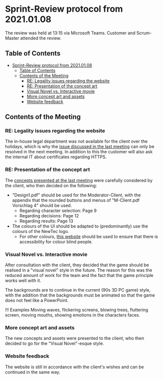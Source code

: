 # Sprint-Review protocol from 2021.01.08

The review was held at 13:15 via Microsoft Teams. Customer and Scrum-Master attended the review.

## Table of Contents

- [Sprint-Review protocol from 2021.01.08](#sprint-review-protocol-from-20210108)
  - [Table of Contents](#table-of-contents)
  - [Contents of the Meeting](#contents-of-the-meeting)
    - [RE: Legality issues regarding the website](#re-legality-issues-regarding-the-website)
    - [RE: Presentation of the concept art](#re-presentation-of-the-concept-art)
    - [Visual Novel vs. Interactive movie](#visual-novel-vs-interactive-movie)
    - [More concept art and assets](#more-concept-art-and-assets)
    - [Website feedback](#website-feedback)

## Contents of the Meeting

### RE: Legality issues regarding the website

The in-house legal department was not available for the client over the holidays, which is why the [issue discussed in the last meeting](../sprint-reviews/review_2020_12_18.md#legality-issues-regarding-the-website) can only be resolved in the next meeting. In addition to this the customer will also ask the internal IT about certificates regarding HTTPS.

### RE: Presentation of the concept art 

The [concepts presented at the last meeting](../sprint-reviews/review_2020_12_18.md#presentation-of-the-concept-art) were carefully considered by the client, who then decided on the following:

- "Design1.pdf" should be used for the Moderator-Client, with the appendix that the rounded buttons and menus of "M-Client.pdf Vorschlag 4" should be used. 
  - Regarding character selection: Page 9
  - Regarding decisions: Page 12
  - Regarding results: Page 13
- The colours of the UI should be adapted to (predominantly) use the colours of the NewTec logo. 
  - For other colours, [this website](https://colorbrewer2.org/#type=sequential&scheme=BuGn&n=3) should be used to ensure that there is accessibility for colour blind people.

### Visual Novel vs. Interactive movie

After consultation with the client, they decided that the game should be realised in a "visual novel" style in the future. The reason for this was the reduced amount of work for the team and the fact that the game principle works well with it.

The backgrounds are to continue in the current (90s 3D PC game) style, with the addition that the backgrounds must be animated so that the game does not feel like a PowerPoint. 

!!! Examples
    Moving waves, flickering screens, blowing trees, fluttering screen, moving mouths, showing emotions in the characters faces.

### More concept art and assets

The new concepts and assets were presented to the client, who then decided to go for the "Visual Novel"-esque style. 

### Website feedback

The website is still in accordance with the client's wishes and can be continued in the same way.
